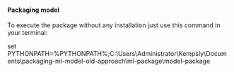 #### Packaging model

To execute the package without any installation just use this command in your terminal:

set PYTHONPATH=%PYTHONPATH%;C:\Users\Administrator\Kempsly\Documents\packaging-ml-model-old-approach\ml-package\model-package

<!-- Make sure to replace kempsly by your own user name, that is for windows user -->